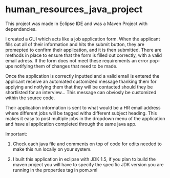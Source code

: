 # human_resources_java_project

This project was made in Eclipse IDE and was a Maven Project with dependancies.

I created a GUI which acts like a job application form. When the applicant fills out all of their information and hits the submit button, they are promepted to confirm their application, and it is then submitted. There are methods in place to ensure that the form is filled out correctly, with a valid email adress. If the form does not meet these requirements an error pop-ups notifying them of changes that need to be made. 

Once the application is correctly inputted and a valid email is entered the applicant receive an automated customized message thanking them for applying and notfying them that they will be contacted should they be shortlisted for an interview... This message can obviosly be customized within the source code.

Their application information is sent to what would be a HR email address where different jobs will be tagged witha different subject heading. This makes it easy to post multiple jobs in the dropdown menu of the application and have al application completed through the same java app. 

Important: 

1. Check each java file and comments on top of code for edits needed to make this run locally on your system.

2. I built this application in eclipse with JDK 1.5, if you plan to build the maven project you will have to specify the specific JDK version you are running in the properties tag in pom.xml

